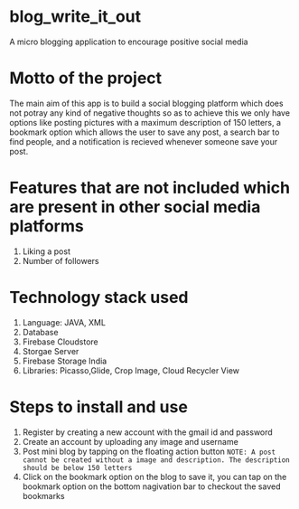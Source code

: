 # blog_write_it_out
A micro blogging application to encourage positive social media 
# Motto of the project
The main aim of this app is to build a social blogging platform which does not potray any kind of negative thoughts so as to achieve this we only have options like posting pictures with a maximum description of 150 letters, a bookmark option which allows the user to save any post, a search bar to find people, and a notification is recieved whenever someone save your post.
# Features that are not included which are present in other social media platforms
1) Liking a post
2) Number of followers 
# Technology stack used
1) Language: JAVA, XML
2) Database
3) Firebase Cloudstore
4) Storgae Server
5) Firebase Storage India
6) Libraries: Picasso,Glide, Crop Image, Cloud Recycler View
# Steps to install and use 
1) Register by creating a new account with the gmail id and password
2) Create an account by uploading any image and username
3) Post mini blog by tapping on the floating action button
``` NOTE: A post cannot be created without a image and description. The description should be below 150 letters ```
4) Click on the bookmark option on the blog to save it, you can tap on the bookmark option on the bottom nagivation bar to checkout the saved bookmarks


